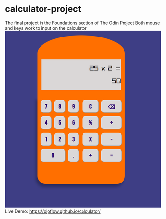 # calculator-project
The final project in the Foundations section of The Odin Project
Both mouse and keys work to input on the calculator
![](preview.png)
Live Demo: https://ojoflow.github.io/calculator/
